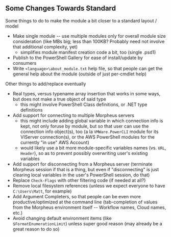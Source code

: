 ## Some Changes Towards Standard

Some things to do to make the module a bit closer to a standard layout / model
- Make single module -- use multiple modules only for overall module size consideration (like MBs big; less than 100KB?  Probably need not involve that additional complexity, yet)
    - simplifies module manifest creation code a bit, too (single .psd1)
- Publish to the PowerShell Gallery for ease of install/update by consumers
- Write `<language>\about_module.txt` help file, so that people can get the general help about the module (outside of just per-cmdlet help)

Other things to add/replace eventually
- Real types, versus typename array insertion that works in some ways, but does not make a true object of said type
    - this might involve PowerShell Class definitions, or .NET type definitions
- Add support for connecting to multiple Morpheus servers
    - this might include adding global variable in which connection info is kept, not only foruse by module, but so that user can use the connection info object(s), too (a la `VMWare.PowerCLI` module for its VIServer connection(s), or the AWS PowerShell modules for the currently "in use" AWS Account)
    - would likely use a bit more module-specific variables names (vs. `URL`, `Header`), so as to prevent possibly overwriting user's existing variables
- Add support for disconnecting from a Morpheus server (terminate Morpheus session if that is a thing, but even if "disconnecting" is just clearing local variables in the user's PowerShell session, do that)
- Replace `Check-Flags` with other filtering code (if needed at all?)
- Remove local filesystem references (unless we expect everyone to have `C:\Users\Matt`, for example)
- Add Argument Completers, so that people can be even more productive/optimized at the command line (tab-completion of values from the Morpheus environment itself -- Workflow names, Cloud names, etc.)
- Avoid changing default environment items (like `$FormatEnumerationLimit`) unless super good reason (may already be a great reason to do so)